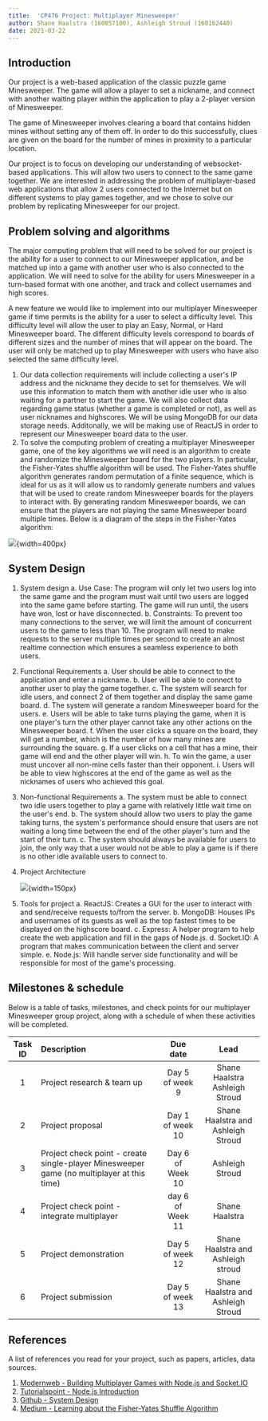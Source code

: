 ```yaml
---
title:  'CP476 Project: Multiplayer Minesweeper'
author: Shane Haalstra (160857100), Ashleigh Stroud (160162440)
date: 2021-03-22
---
```


## Introduction

Our project is a web-based application of the classic puzzle game Minesweeper. The game will allow a player to set a nickname, and connect with another waiting player within the application to play a 2-player version of Minesweeper. 

The game of Minesweeper involves clearing a board that contains hidden mines without setting any of them off. In order to do this successfully, clues are given on the board for the number of mines in proximity to a particular location. 

Our project is to focus on developing our understanding of websocket-based applications. This will allow two users to connect to the same game together. We are interested in addressing the problem of multiplayer-based web applications that allow 2 users connected to the Internet but on different systems to play games together, and we chose to solve our problem by replicating Minesweeper for our project.
 
 
## Problem solving and algorithms

The major computing problem that will need to be solved for our project is the ability for a user to connect to our Minesweeper application, and be matched up into a game with another user who is also connected to the application. We will need to solve for the ability for users Minesweeper in a turn-based format with one another, and track and collect usernames and high scores.

A new feature we would like to implement into our multiplayer Minesweeper game if time permits is the ability for a user to select a difficulty level. This difficulty level will allow the user to play an Easy, Normal, or Hard Minesweeper board. The different difficulty levels correspond to boards of different sizes and the number of mines that will appear on the board. The user will only be matched up to play Minesweeper with users who have also selected the same difficulty level.

1. Our data collection requirements will include collecting a user's IP address and the nickname they decide to set for themselves. We will use this information to match them with another idle user who is also waiting for a partner to start the game. We will also collect data regarding game status (whether a game is completed or not), as well as user nicknames and highscores. We will be using MongoDB for our data storage needs. Additonally, we will be making use of ReactJS in order to represent our Minesweeper board data to the user.
2. To solve the computing problem of creating a multiplayer Minesweeper game, one of the key algorithms we will need is an algorithm to create and randomize the Minesweeper board for the two players. In particular, the Fisher-Yates shuffle algorithm will be used. The Fisher-Yates shuffle algorithm generates random permutation of a finite sequence, which is ideal for us as it will allow us to randomly generate numbers and values that will be used to create random Minesweeper boards for the players to interact with. By generating random Minesweeper boards, we can ensure that the players are not playing the same Minesweeper board multiple times. Below is a diagram of the steps in the Fisher-Yates algorithm:

![](fisher-yates.jpg){width=400px}


## System Design

1. System design
	a. Use Case: The program will only let two users log into the same game and the program must wait until two users are logged into the same game before starting. The game will run until, the users have won, lost or have disconnected.
	b. Constraints: To prevent too many connections to the server, we will limit the amount of concurrent users to the game to less than 10.
		The program will need to make requests to the server multiple times per second to create an almost realtime connection which ensures a seamless experience to both users.

2. Functional Requirements
	a. User should be able to connect to the application and enter a nickname.
	b. User will be able to connect to another user to play the game together.
	c. The system will search for idle users, and connect 2 of them together and display the same game board. 
	d. The system will generate a random Minesweeper board for the users.
	e. Users will be able to take turns playing the game, when it is one player's turn the other player cannot take any other actions on the Minesweeper board. 
	f. When the user clicks a square on the board, they will get a number, which is the number of how many mines are surrounding the square.
	g. If a user clicks on a cell that has a mine, their game will end and the other player will win.
	h. To win the game, a user must uncover all non-mine cells faster than their opponent.
	i. Users will be able to view highscores at the end of the game as well as the nicknames of users who achieved this goal.

3. Non-functional Requirements
	a. The system must be able to connect two idle users together to play a game with relatively little wait time on the user's end. 
	b. The system should allow two users to play the game taking turns, the system's performance should ensure that users are not waiting a long time between the end of the other player's turn and the start of their turn.
	c. The system should always be available for users to join, the only way that a user would not be able to play a game is if there is no other idle available users to connect to.

4. Project Architecture

	![](diagram.png){width=150px}

5. Tools for project
	a. ReactJS: Creates a GUI for the user to interact with and send/receive requests to/from the server.
	b. MongoDB: Houses IPs and usernames of its guests as well as the top fastest times to be displayed on the highscore board.
	c. Express: A helper program to help create the web application and fill in the gaps of Node.js.
	d. Socket.IO: A program that makes communication between the client and server simple.
	e. Node.js: Will handle server side functionality and will be responsible for most of the game's processing.


## Milestones & schedule

Below is a table of tasks, milestones, and check points for our multiplayer Minesweeper group project, along with a schedule of when these activities will be completed.

| Task ID | Description   |  Due date | Lead   |  
| :----:  | :------------ | :-----:   | :------: |  
|  1      | Project research & team up | Day 5 of week 9 | Shane Haalstra  Ashleigh Stroud | 
|  2      | Project proposal | Day 1 of week 10 | Shane Haalstra and Ashleigh Stroud |
|  3      | Project check point - create single-player Minesweeper game (no multiplayer at this time) | Day 6 of Week 10 | Ashleigh Stroud  |
|  4      | Project check point - integrate multiplayer   | day 6 of Week 11  | Shane Haalstra |
|  5      | Project demonstration | Day 5 of week 12 | Shane Haalstra and Ashleigh stroud  |
|  6      | Project submission | Day 5 of week 13 | Shane Haalstra and Ashleigh Stroud  |


## References

A list of references you read for your project, such as papers, articles, data sources. 

1. [Modernweb - Building Multiplayer Games with Node.js and Socket.IO](https://modernweb.com/building-multiplayer-games-with-node-js-and-socket-io/)
2. [Tutorialspoint - Node.js Introduction](https://www.tutorialspoint.com/nodejs/nodejs_introduction.htm#:~:text=Node.js%20is%20a%20server-side%20platform%20built%20on%20Google,by%20its%20official%20documentation%20is%20as%20follows%20%E2%88%92)
3. [Github - System Design](https://gist.github.com/vasanthk/485d1c25737e8e72759f?fbclid=IwAR3uDVJaubc_9-PznW_1s3vrlGTqH_U57iNyDtT-dERgEK4q53h1v3nf58g)
4. [Medium - Learning about the Fisher-Yates Shuffle Algorithm](https://medium.com/@oldwestaction/randomness-is-hard-e085decbcbb2)
